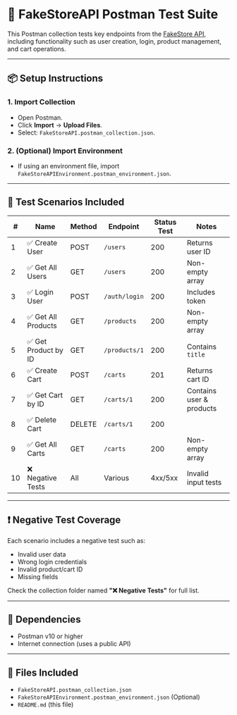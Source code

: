 # 🧪 FakeStoreAPI Postman Test Suite

This Postman collection tests key endpoints from the [FakeStore API](https://fakestoreapi.com/), including functionality such as user creation, login, product management, and cart operations.

---

## 📦 Setup Instructions

### 1. Import Collection
- Open Postman.
- Click **Import** → **Upload Files**.
- Select: `FakeStoreAPI.postman_collection.json`.

### 2. (Optional) Import Environment
- If using an environment file, import `FakeStoreAPIEnvironment.postman_environment.json`.

---

## 🚀 Test Scenarios Included

| #  | Name                    | Method   | Endpoint         | Status Test | Notes                      |
|----|-------------------------|----------|------------------|-------------|----------------------------|
| 1  | ✅ Create User           | POST     | `/users`         | 200         | Returns user ID            |
| 2  | ✅ Get All Users         | GET      | `/users`         | 200         | Non-empty array            |
| 3  | ✅ Login User            | POST     | `/auth/login`    | 200         | Includes token             |
| 4  | ✅ Get All Products      | GET      | `/products`      | 200         | Non-empty array            |
| 5  | ✅ Get Product by ID     | GET      | `/products/1`    | 200         | Contains `title`           |
| 6  | ✅ Create Cart           | POST     | `/carts`         | 201         | Returns cart ID            |
| 7  | ✅ Get Cart by ID        | GET      | `/carts/1`       | 200         | Contains user & products   |
| 8  | ✅ Delete Cart           | DELETE   | `/carts/1`       | 200         |                            |
| 9  | ✅ Get All Carts         | GET      | `/carts`         | 200         | Non-empty array            |
| 10 | ❌ Negative Tests        | All      | Various          | 4xx/5xx     | Invalid input tests        |

---

## ❗ Negative Test Coverage

Each scenario includes a negative test such as:

- Invalid user data
- Wrong login credentials
- Invalid product/cart ID
- Missing fields

Check the collection folder named **"❌ Negative Tests"** for full list.

---

## 🔧 Dependencies

- Postman v10 or higher
- Internet connection (uses a public API)

---

## 📁 Files Included

- `FakeStoreAPI.postman_collection.json`
- `FakeStoreAPIEnvironment.postman_environment.json` (Optional)
- `README.md` (this file)

